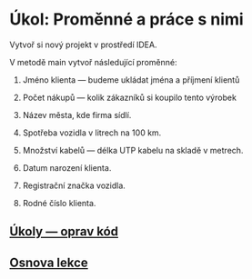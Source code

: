 # Úkol: Proměnné a práce s nimi

Vytvoř si nový projekt v&nbsp;prostředí IDEA.

V&nbsp;metodě main vytvoř následující proměnné:

1. Jméno klienta &mdash; budeme ukládat jména a&nbsp;příjmení klientů

2. Počet nákupů &mdash; kolik zákazníků si koupilo tento výrobek

3. Název města, kde firma sídlí.

4. Spotřeba vozidla v&nbsp;litrech na 100&nbsp;km.

5. Množství kabelů &mdash; délka UTP kabelu na skladě v&nbsp;metrech.

6. Datum narození klienta.

7. Registrační značka vozidla.

8. Rodné číslo klienta.

## [Úkoly &mdash; oprav kód](ukoly01-oprav-kod/README.md)
## [Osnova lekce](README.md)